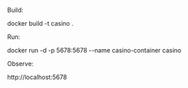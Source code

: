 
Build: 

docker build -t casino .

Run:

docker run -d -p 5678:5678 --name casino-container casino


Observe:

http://localhost:5678
